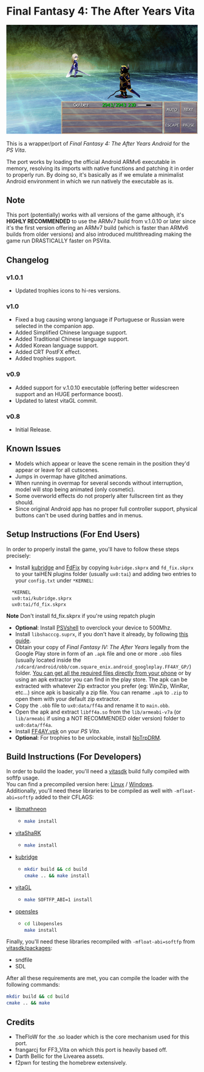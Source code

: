 # Final Fantasy 4: The After Years Vita

<p align="center"><img src="./screenshots/game.png"></p>

This is a wrapper/port of *Final Fantasy 4: The After Years Android* for the *PS Vita*.

The port works by loading the official Android ARMv6 executable in memory, resolving its imports with native functions and patching it in order to properly run.
By doing so, it's basically as if we emulate a minimalist Android environment in which we run natively the executable as is.

## Note

This port (potentially) works with all versions of the game although, it's <b>HIGHLY RECOMMENDED</b> to use the ARMv7 build from v.1.0.10 or later since it's the first version offering an ARMv7 build (which is faster than ARMv6 builds from older versions) and also introduced multithreading making the game run DRASTICALLY faster on PSVita.

## Changelog
### v1.0.1

- Updated trophies icons to hi-res versions.

### v1.0

- Fixed a bug causing wrong language if Portuguese or Russian were selected in the companion app.
- Added Simplified Chinese language support.
- Added Traditional Chinese language support.
- Added Korean language support.
- Added CRT PostFX effect.
- Added trophies support.

### v0.9

- Added support for v.1.0.10 executable (offering better widescreen support and an HUGE performance boost).
- Updated to latest vitaGL commit.

### v0.8

- Initial Release.

## Known Issues

- Models which appear or leave the scene remain in the position they'd appear or leave for all cutscenes.
- Jumps in overmap have glitched animations.
- When running in overmap for several seconds without interruption, model will stop being animated (only cosmetic).
- Some overworld effects do not properly alter fullscreen tint as they should.
- Since original Android app has no proper full controller support, physical buttons can't be used during battles and in menus.

## Setup Instructions (For End Users)

In order to properly install the game, you'll have to follow these steps precisely:

- Install [kubridge](https://github.com/TheOfficialFloW/kubridge/releases/) and [FdFix](https://github.com/TheOfficialFloW/FdFix/releases/) by copying `kubridge.skprx` and `fd_fix.skprx` to your taiHEN plugins folder (usually `ux0:tai`) and adding two entries to your `config.txt` under `*KERNEL`:
  
```
  *KERNEL
  ux0:tai/kubridge.skprx
  ux0:tai/fd_fix.skprx
```

**Note** Don't install fd_fix.skprx if you're using repatch plugin

- **Optional**: Install [PSVshell](https://github.com/Electry/PSVshell/releases) to overclock your device to 500Mhz.
- Install `libshacccg.suprx`, if you don't have it already, by following [this guide](https://samilops2.gitbook.io/vita-troubleshooting-guide/shader-compiler/extract-libshacccg.suprx).
- Obtain your copy of *Final Fantasy IV: The After Years* legally from the Google Play store in form of an `.apk` file and one or more `.obb` files (usually located inside the `/sdcard/android/obb/com.square_enix.android_googleplay.FF4AY_GP/`) folder. [You can get all the required files directly from your phone](https://stackoverflow.com/questions/11012976/how-do-i-get-the-apk-of-an-installed-app-without-root-access) or by using an apk extractor you can find in the play store. The apk can be extracted with whatever Zip extractor you prefer (eg: WinZip, WinRar, etc...) since apk is basically a zip file. You can rename `.apk` to `.zip` to open them with your default zip extractor.
- Copy the `.obb` file to `ux0:data/ff4a` and rename it to `main.obb`.
- Open the apk and extract `libff4a.so` from the `lib/armeabi-v7a` (or `lib/armeabi` if using a NOT RECOMMENDED older version) folder to `ux0:data/ff4a`.
- Install [FF4AY.vpk](https://github.com/Rinnegatamante/ff4a_vita/releases) on your *PS Vita*.
- **Optional**: For trophies to be unlockable, install [NoTrpDRM](https://github.com/Rinnegatamante/NoTrpDrm).

## Build Instructions (For Developers)

In order to build the loader, you'll need a [vitasdk](https://github.com/vitasdk) build fully compiled with softfp usage.  
You can find a precompiled version here: [Linux](https://github.com/vitasdk/buildscripts/suites/2943994805/artifacts/66184169) / [Windows](https://github.com/vitasdk/buildscripts/suites/2943994805/artifacts/66184170).  
Additionally, you'll need these libraries to be compiled as well with `-mfloat-abi=softfp` added to their CFLAGS:

- [libmathneon](https://github.com/Rinnegatamante/math-neon)

  - ```bash
    make install
    ```

- [vitaShaRK](https://github.com/Rinnegatamante/vitaShaRK)

  - ```bash
    make install
    ```

- [kubridge](https://github.com/TheOfficialFloW/kubridge)

  - ```bash
    mkdir build && cd build
    cmake .. && make install
    ```

- [vitaGL](https://github.com/Rinnegatamante/vitaGL)

  - ````bash
    make SOFTFP_ABI=1 install
    ````

- [opensles](https://github.com/frangarcj/opensles)

  - ````bash
    cd libopensles
    make install
    ````
Finally, you'll need these libraries recompiled with `-mfloat-abi=softfp` from [vitasdk/packages](https://github.com/vitasdk/packages):
- sndfile
- SDL

After all these requirements are met, you can compile the loader with the following commands:

```bash
mkdir build && cd build
cmake .. && make
```

## Credits

- TheFloW for the .so loader which is the core mechanism used for this port.
- frangarcj for FF3_Vita on which this port is heavily based off.
- Darth Bellic for the Livearea assets.
- f2pwn for testing the homebrew extensively.
